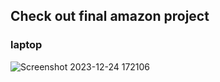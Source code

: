 ## Check out final amazon project

### laptop
![Screenshot 2023-12-24 172106](https://github.com/shivam-upadhyay-tech/javascript-amazon-project/assets/144478276/1d4f7007-78f5-4ed4-a646-013d376ae486)
